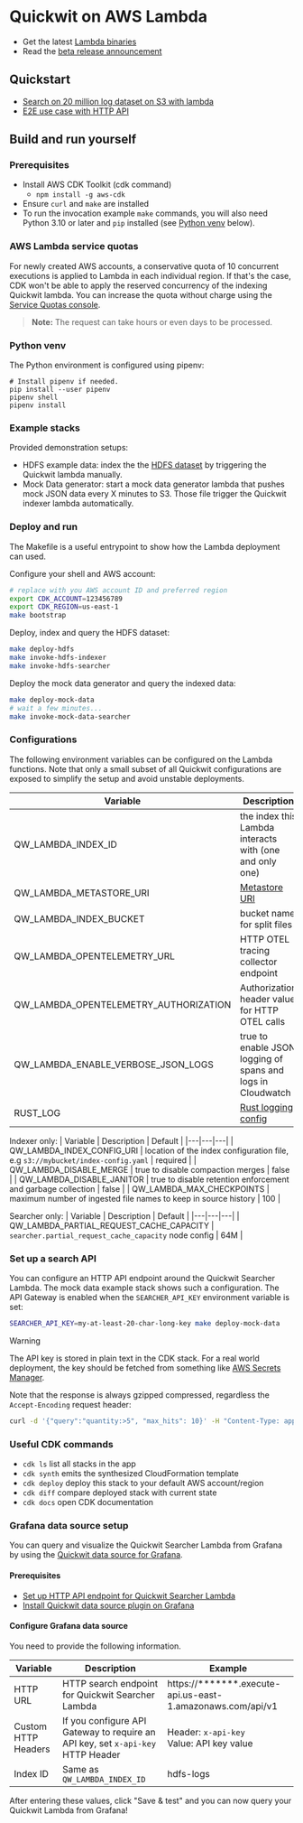 
# Quickwit on AWS Lambda

- Get the latest [Lambda binaries](https://github.com/quickwit-oss/quickwit/releases/tag/aws-lambda-beta-01)
- Read the [beta release announcement](https://quickwit.io/blog/quickwit-lambda-beta)

## Quickstart

- [Search on 20 million log dataset on S3 with lambda](https://quickwit.io/docs/get-started/tutorials/tutorial-aws-lambda-simple)
- [E2E use case with HTTP API](https://quickwit.io/docs/guides/e2e-serverless-aws-lambda)

## Build and run yourself

### Prerequisites

- Install AWS CDK Toolkit (cdk command)
  - `npm install -g aws-cdk`
- Ensure `curl` and `make` are installed
- To run the invocation example `make` commands, you will also need Python 3.10
  or later and `pip` installed (see [Python venv](#python-venv) below).

### AWS Lambda service quotas

For newly created AWS accounts, a conservative quota of 10 concurrent executions
is applied to Lambda in each individual region. If that's the case, CDK won't be
able to apply the reserved concurrency of the indexing Quickwit lambda. You can
increase the quota without charge using the [Service Quotas
console](https://console.aws.amazon.com/servicequotas/home/services/lambda/quotas).

> **Note:** The request can take hours or even days to be processed.

### Python venv

The Python environment is configured using pipenv:

```
# Install pipenv if needed.
pip install --user pipenv
pipenv shell
pipenv install
```

### Example stacks

Provided demonstration setups:
- HDFS example data: index the the [HDFS
  dataset](https://quickwit-datasets-public.s3.amazonaws.com/hdfs-logs-multitenants-10000.json)
  by triggering the Quickwit lambda manually.
- Mock Data generator: start a mock data generator lambda that pushes mock JSON
  data every X minutes to S3. Those file trigger the Quickwit indexer lambda
  automatically.

### Deploy and run

The Makefile is a useful entrypoint to show how the Lambda deployment can used.

Configure your shell and AWS account:
```bash
# replace with you AWS account ID and preferred region
export CDK_ACCOUNT=123456789
export CDK_REGION=us-east-1
make bootstrap
```

Deploy, index and query the HDFS dataset:
```bash
make deploy-hdfs
make invoke-hdfs-indexer
make invoke-hdfs-searcher
```

Deploy the mock data generator and query the indexed data:
```bash
make deploy-mock-data
# wait a few minutes...
make invoke-mock-data-searcher
```

### Configurations

The following environment variables can be configured on the Lambda functions.
Note that only a small subset of all Quickwit configurations are exposed to
simplify the setup and avoid unstable deployments.

| Variable | Description | Default |
|---|---|---|
| QW_LAMBDA_INDEX_ID | the index this Lambda interacts with (one and only one) | required |
| QW_LAMBDA_METASTORE_URI | [Metastore URI](https://quickwit.io/docs/configuration/metastore-config) | required |
| QW_LAMBDA_INDEX_BUCKET | bucket name for split files | required |
| QW_LAMBDA_OPENTELEMETRY_URL | HTTP OTEL tracing collector endpoint | none, OTEL disabled |
| QW_LAMBDA_OPENTELEMETRY_AUTHORIZATION | Authorization header value for HTTP OTEL calls | none, OTEL disabled |
| QW_LAMBDA_ENABLE_VERBOSE_JSON_LOGS | true to enable JSON logging of spans and logs in Cloudwatch | false |
| RUST_LOG | [Rust logging config][1] | info |

[1]: https://rust-lang-nursery.github.io/rust-cookbook/development_tools/debugging/config_log.html


Indexer only:
| Variable | Description | Default |
|---|---|---|
| QW_LAMBDA_INDEX_CONFIG_URI | location of the index configuration file, e.g `s3://mybucket/index-config.yaml` | required |
| QW_LAMBDA_DISABLE_MERGE | true to disable compaction merges | false |
| QW_LAMBDA_DISABLE_JANITOR | true to disable retention enforcement and garbage collection | false |
| QW_LAMBDA_MAX_CHECKPOINTS | maximum number of ingested file names to keep in source history | 100 |

Searcher only:
| Variable | Description | Default |
|---|---|---|
| QW_LAMBDA_PARTIAL_REQUEST_CACHE_CAPACITY | `searcher.partial_request_cache_capacity` node config | 64M |


### Set up a search API

You can configure an HTTP API endpoint around the Quickwit Searcher Lambda. The
mock data example stack shows such a configuration. The API Gateway is enabled
when the `SEARCHER_API_KEY` environment variable is set:

```bash
SEARCHER_API_KEY=my-at-least-20-char-long-key make deploy-mock-data
```

> [!WARNING]  
> The API key is stored in plain text in the CDK stack. For a real world
> deployment, the key should be fetched from something like [AWS Secrets
> Manager](https://docs.aws.amazon.com/cdk/v2/guide/get_secrets_manager_value.html).

Note that the response is always gzipped compressed, regardless the
`Accept-Encoding` request header:

```bash
curl -d '{"query":"quantity:>5", "max_hits": 10}' -H "Content-Type: application/json" -H "x-api-key: my-at-least-20-char-long-key" -X POST https://{api_id}.execute-api.{region}.amazonaws.com/api/v1/mock-sales/search --compressed
```

### Useful CDK commands

 * `cdk ls`          list all stacks in the app
 * `cdk synth`       emits the synthesized CloudFormation template
 * `cdk deploy`      deploy this stack to your default AWS account/region
 * `cdk diff`        compare deployed stack with current state
 * `cdk docs`        open CDK documentation

### Grafana data source setup

You can query and visualize the Quickwit Searcher Lambda from Grafana by using the [Quickwit data source for Grafana](https://grafana.com/grafana/plugins/quickwit-quickwit-datasource/).

#### Prerequisites

- [Set up HTTP API endpoint for Quickwit Searcher Lambda](#set-up-a-search-api)
- [Install Quickwit data source plugin on Grafana](https://github.com/quickwit-oss/quickwit-datasource#installation)

#### Configure Grafana data source

You need to provide the following information.

|Variable|Description|Example|
|--|--|--|
|HTTP URL| HTTP search endpoint for Quickwit Searcher Lambda | https://*******.execute-api.us-east-1.amazonaws.com/api/v1 |
|Custom HTTP Headers| If you configure API Gateway to require an API key, set `x-api-key` HTTP Header | Header: `x-api-key` <br> Value: API key value|
|Index ID| Same as `QW_LAMBDA_INDEX_ID` | hdfs-logs |

After entering these values, click "Save & test" and you can now query your Quickwit Lambda from Grafana!
